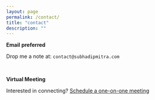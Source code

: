 ```yaml
---
layout: page
permalink: /contact/
title: "contact"
description: ""
---
```




**Email** **preferred**

Drop me a note at: `contact@subhadipmitra.com`

<br/>

**Virtual Meeting**

Interested in connecting? [Schedule a one-on-one meeting](https://calendly.com/contact-x9nm/30min)
